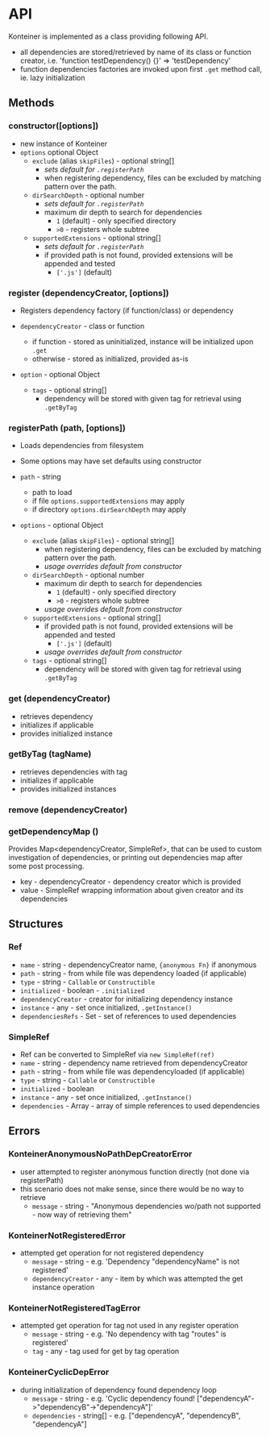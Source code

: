 # API

Konteiner is implemented as a class providing following API.
- all dependencies are stored/retrieved by name of its class or function creator, i.e. 'function testDependency() {}' => 'testDependency'
- function dependencies factories are invoked upon first `.get` method call, ie. lazy initialization

## Methods

### constructor([options])
- new instance of Konteiner
- `options` optional Object
	- `exclude` (alias `skipFiles`) - optional string[]
		- _sets default for `.registerPath`_
		- when registering dependency, files can be excluded by matching pattern over the path.
	- `dirSearchDepth` - optional number
		- _sets default for `.registerPath`_ 
		- maximum dir depth to search for dependencies
			- `1` (default) - only specified directory
			- `>0` - registers whole subtree
	- `supportedExtensions` - optional string[]
		- _sets default for `.registerPath`_
		- if provided path is not found, provided extensions will be appended and tested
			- `['.js']` (default)

### register (dependencyCreator, [options])
- Registers dependency factory (if function/class) or dependency

- `dependencyCreator` - class or function
	- if function - stored as uninitialized, instance will be initialized upon `.get`
	- otherwise - stored as initialized, provided as-is
- `option` - optional Object
	- `tags` - optional string[]
		- dependency will be stored with given tag for retrieval using `.getByTag`

### registerPath (path, [options])
- Loads dependencies from filesystem
- Some options may have set defaults using constructor

- `path` - string
	- path to load
	- if file `options.supportedExtensions` may apply
	- if directory `options.dirSearchDepth` may apply
- `options` - optional Object
	- `exclude` (alias `skipFiles`) - optional string[]
		- when registering dependency, files can be excluded by matching pattern over the path.
		- _usage overrides default from constructor_
	- `dirSearchDepth` - optional number
		- maximum dir depth to search for dependencies
			- `1` (default) - only specified directory
			- `>0` - registers whole subtree
		- _usage overrides default from constructor_
	- `supportedExtensions` - optional string[]
		- if provided path is not found, provided extensions will be appended and tested
			- `['.js']` (default)
		- _usage overrides default from constructor_
	- `tags` - optional string[]
		- dependency will be stored with given tag for retrieval using `.getByTag`

### get (dependencyCreator)
- retrieves dependency
- initializes if applicable
- provides initialized instance

### getByTag (tagName)
- retrieves dependencies with tag
- initializes if applicable
- provides initialized instances

### remove (dependencyCreator)

### getDependencyMap ()
Provides Map<dependencyCreator, SimpleRef>, that can be used to custom investigation of dependencies, or printing out dependencies map after some post processing.

- key - dependencyCreator - dependency creator which is provided
- value - SimpleRef wrapping information about given creator and its dependencies

## Structures

### Ref
- `name` - string - dependencyCreator name, `{anonymous Fn}` if anonymous
- `path` - string - from while file was dependency loaded (if applicable)
- `type` - string - `Callable` or `Constructible`
- `initialized` - boolean - `.initialized`
- `dependencyCreator` - creator for initializing dependency instance
- `instance` - any - set once initialized, `.getInstance()`
- `dependenciesRefs` - Set<Ref> - set of references to used dependencies

### SimpleRef
- Ref can be converted to SimpleRef via `new SimpleRef(ref)`
- `name` - string - dependency name retrieved from dependencyCreator
- `path` - string - from while file was dependencyloaded (if applicable)
- `type` - string - `Callable` or `Constructible`
- `initialized` - boolean
- `instance` - any - set once initialized, `.getInstance()`
- `dependencies` - Array<SimpleRef> - array of simple references to used dependencies

## Errors

### KonteinerAnonymousNoPathDepCreatorError
- user attempted to register anonymous function directly (not done via registerPath)
- this scenario does not make sense, since there would be no way to retrieve 
	- `message` - string - "Anonymous dependencies wo/path not supported - now way of retrieving them"

### KonteinerNotRegisteredError
- attempted get operation for not registered dependency
	- `message` - string - e.g. 'Dependency "dependencyName" is not registered'
	- `dependencyCreator` - any - item by which was attempted the get instance operation

### KonteinerNotRegisteredTagError
- attempted get operation for tag not used in any register operation
	- `message` - string - e.g. 'No dependency with tag "routes" is registered'
	- `tag` - any - tag used for get by tag operation

### KonteinerCyclicDepError
- during initialization of dependency found dependency loop
	- `message` - string - e.g. 'Cyclic dependency found! ["dependencyA"->"dependencyB"->"dependencyA"]'
	- `dependencies` - string[] - e.g. ["dependencyA", "dependencyB", "dependencyA"]
